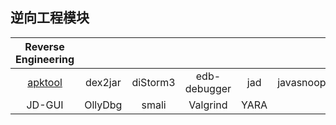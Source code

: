 ## 逆向工程模块

|Reverse Engineering||||||
|:-:|:-:|:-:|:-:|:-:|:-:|
|[apktool](apktool.md)|dex2jar| diStorm3| edb-debugger| jad|javasnoop|
|JD-GUI|OllyDbg|smali|Valgrind|YARA||

